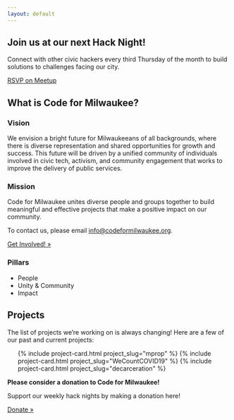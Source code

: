 ```yaml
---
layout: default
---
```

<section class="usa-hero site-hero-image" aria-label="Introduction">
  <div class="grid-container">
    <div class="usa-hero__callout">
      <h1 class="usa-hero__heading">
        <span class="usa-hero__heading--alt">Join us at our next Hack Night!</span>
      </h1>
      <p>Connect with other civic hackers every third Thursday of the month to build solutions to challenges facing our city.</p>
      <a class="usa-button" href="https://www.meetup.com/Code-for-Milwaukee/events/270095565/">RSVP on Meetup</a>
    </div>
  </div>
</section>
<div class="grid-container">
  <section class="usa-section">
    <h2 class="margin-top-0 tablet:margin-bottom-0">What is Code for Milwaukee?</h2>
    <div class="grid-row grid-gap">
      <div class="tablet:grid-col-4">
       <h3>Vision</h3>
        <p>We envision a bright future for Milwaukeeans of all backgrounds, where there is diverse representation and shared opportunities for growth and success. This future will be driven by a unified community of individuals involved in civic tech, activism, and community engagement that works to improve the delivery of public services.</p>
      </div>
      <div class="tablet:grid-col-4">
       <h3>Mission</h3>
        <p>Code for Milwaukee unites diverse people and groups together to build meaningful and effective projects that make a positive impact on our community.</p>
        <p>To contact us, please email <a href="mailto:info@codeformilwaukee.org">info@codeformilwaukee.org</a>.</p>
        <a target="_blank" href="https://forms.gle/SpCTwWxsDdmsB6kj6" class="usa-button" rel="noopener">Get Involved! »</a>
      </div>
      <div class="tablet:grid-col-4">
         <h3>Pillars</h3>
        <ul>
            <li>People</li>
            <li>Unity & Community</li>
            <li>Impact</li>
        </ul>
      </div>
    </div>
  </section>

  <section class="usa-section">
    <h2 class="margin-y-0">Projects</h2>
    <p>The list of projects we’re working on is always changing! Here are a few of our past and current projects:</p>
    <ul class="usa-card-group">
      {% include project-card.html project_slug="mprop" %}
      {% include project-card.html project_slug="WeCountCOVID19" %}
      {% include project-card.html project_slug="decarceration" %}
    </ul>
  </section>

  <section class="usa-section">
    <div class="grid-row grid-gap">
      <div class="tablet:grid-col-4">
        <strong class="font-heading-xl margin-top-0 tablet:margin-bottom-0">Please consider a donation to Code for Milwaukee!</strong>
      </div>
      <div class="tablet:grid-col-8">
        <p class="usa-prose">Support our weekly hack nights by making a donation here!</p>
        <a target="_blank" href="https://www.codeforamerica.org/donate" class="usa-button" rel="noopener">Donate »</a>
      </div>
    </div>
  </section>
</div>
